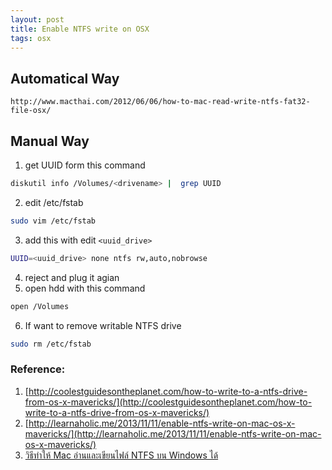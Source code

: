 ```yaml
---
layout: post
title: Enable NTFS write on OSX
tags: osx
---
```


## Automatical Way
  ```
  http://www.macthai.com/2012/06/06/how-to-mac-read-write-ntfs-fat32-file-osx/
  ```

## Manual Way
1. get UUID form this command  

  ```sh
  diskutil info /Volumes/<drivename> |  grep UUID
  ```
2. edit /etc/fstab  

  ```sh
  sudo vim /etc/fstab
  ```
3. add this with edit ```<uuid_drive>```

  ```sh
  UUID=<uuid_drive> none ntfs rw,auto,nobrowse
  ```
4. reject and plug it agian  
5. open hdd with this command  

  ```sh
  open /Volumes
  ```
6. If want to remove writable NTFS drive 

  ```sh
  sudo rm /etc/fstab
  ```

### Reference:
1. [http://coolestguidesontheplanet.com/how-to-write-to-a-ntfs-drive-from-os-x-mavericks/](http://coolestguidesontheplanet.com/how-to-write-to-a-ntfs-drive-from-os-x-mavericks/)
2. [http://learnaholic.me/2013/11/11/enable-ntfs-write-on-mac-os-x-mavericks/](http://learnaholic.me/2013/11/11/enable-ntfs-write-on-mac-os-x-mavericks/)
3. [วิธีทำให้ Mac อ่านและเขียนไฟล์ NTFS บน Windows ได้](http://www.macthai.com/2012/06/06/how-to-mac-read-write-ntfs-fat32-file-osx/)
